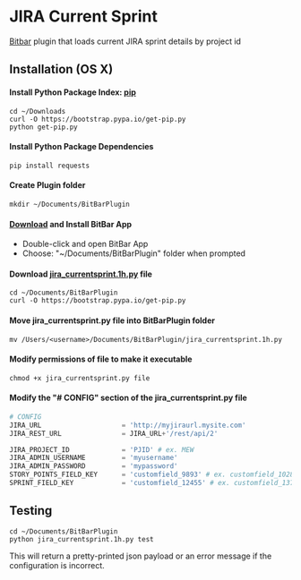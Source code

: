 # JIRA Current Sprint
[Bitbar](https://github.com/matryer/bitbar) plugin that loads current JIRA sprint details by project id

## Installation (OS X)

#### Install Python Package Index: [pip](https://pip.pypa.io/en/stable/installing/)
```
cd ~/Downloads
curl -O https://bootstrap.pypa.io/get-pip.py
python get-pip.py
```

#### Install Python Package Dependencies
```
pip install requests
```

#### Create Plugin folder
```
mkdir ~/Documents/BitBarPlugin
```

#### [Download](https://github.com/matryer/bitbar/releases/tag/v1.9.2) and Install BitBar App
- Double-click and open BitBar App
- Choose: "~/Documents/BitBarPlugin" folder when prompted 

#### Download [jira_currentsprint.1h.py](https://raw.githubusercontent.com/davidjmerritt/jira_currentsprint/master/jira_currentsprint.1h.py) file
```
cd ~/Documents/BitBarPlugin
curl -O https://bootstrap.pypa.io/get-pip.py
```

#### Move jira_currentsprint.py file into BitBarPlugin folder
```
mv /Users/<username>/Documents/BitBarPlugin/jira_currentsprint.1h.py
```

#### Modify permissions of file to make it executable
```
chmod +x jira_currentsprint.py file
```

#### Modify the "# CONFIG" section of the jira_currentsprint.py file
```python
# CONFIG
JIRA_URL                    = 'http://myjiraurl.mysite.com'
JIRA_REST_URL               = JIRA_URL+'/rest/api/2'

JIRA_PROJECT_ID             = 'PJID' # ex. MEW
JIRA_ADMIN_USERNAME         = 'myusername'
JIRA_ADMIN_PASSWORD         = 'mypassword'
STORY_POINTS_FIELD_KEY      = 'customfield_9893' # ex. customfield_10280
SPRINT_FIELD_KEY            = 'customfield_12455' # ex. customfield_13760
```
## Testing
```
cd ~/Documents/BitBarPlugin
python jira_currentsprint.1h.py test
```
This will return a pretty-printed json payload or an error message if the configuration is incorrect.
